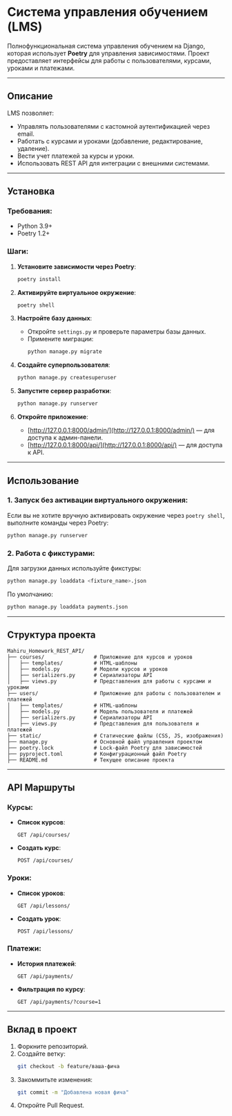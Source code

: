 # **Система управления обучением (LMS)**  
Полнофункциональная система управления обучением на Django, которая использует **Poetry** для управления зависимостями. Проект предоставляет интерфейсы для работы с пользователями, курсами, уроками и платежами.

---

## **Описание**
LMS позволяет:
- Управлять пользователями с кастомной аутентификацией через email.
- Работать с курсами и уроками (добавление, редактирование, удаление).
- Вести учет платежей за курсы и уроки.
- Использовать REST API для интеграции с внешними системами.

---

## **Установка**

### Требования:
- Python 3.9+  
- Poetry 1.2+  

### Шаги:

1. **Установите зависимости через Poetry**:
   ```bash
   poetry install
   ```

2. **Активируйте виртуальное окружение**:
   ```bash
   poetry shell
   ```

3. **Настройте базу данных**:
   - Откройте `settings.py` и проверьте параметры базы данных.
   - Примените миграции:
     ```bash
     python manage.py migrate
     ```

4. **Создайте суперпользователя**:
   ```bash
   python manage.py createsuperuser
   ```

5. **Запустите сервер разработки**:
   ```bash
   python manage.py runserver
   ```

6. **Откройте приложение**:
   - [http://127.0.0.1:8000/admin/](http://127.0.0.1:8000/admin/) — для доступа к админ-панели.
   - [http://127.0.0.1:8000/api/](http://127.0.0.1:8000/api/) — для доступа к API.

---

## **Использование**

### **1. Запуск без активации виртуального окружения**:
Если вы не хотите вручную активировать окружение через `poetry shell`, выполните команды через Poetry:
```bash
python manage.py runserver
```

### **2. Работа с фикстурами**:
Для загрузки данных используйте фикстуры:
```bash
python manage.py loaddata <fixture_name>.json
```
По умолчанию:
```bash
python manage.py loaddata payments.json
```
---

## **Структура проекта**

```plaintext
Mahiru_Homework_REST_API/
├── courses/                # Приложение для курсов и уроков
│   ├── templates/          # HTML-шаблоны
│   ├── models.py           # Модели курсов и уроков
│   ├── serializers.py      # Сериализаторы API
│   ├── views.py            # Представления для работы с курсами и уроками
├── users/                  # Приложение для работы с пользователем и платежей
│   ├── templates/          # HTML-шаблоны
│   ├── models.py           # Модель пользователя и платежей
│   ├── serializers.py      # Сериализаторы API
│   ├── views.py            # Представления для пользователя и платежей
├── static/                 # Статические файлы (CSS, JS, изображения)
├── manage.py               # Основной файл управления проектом
├── poetry.lock             # Lock-файл Poetry для зависимостей
├── pyproject.toml          # Конфигурационный файл Poetry
├── README.md               # Текущее описание проекта
```

---

## **API Маршруты**

### Курсы:
- **Список курсов**:
  ```
  GET /api/courses/
  ```
- **Создать курс**:
  ```
  POST /api/courses/
  ```

### Уроки:
- **Список уроков**:
  ```
  GET /api/lessons/
  ```
- **Создать урок**:
  ```
  POST /api/lessons/
  ```

### Платежи:
- **История платежей**:
  ```
  GET /api/payments/
  ```
- **Фильтрация по курсу**:
  ```
  GET /api/payments/?course=1
  ```

---

## **Вклад в проект**

1. Форкните репозиторий.
2. Создайте ветку:
   ```bash
   git checkout -b feature/ваша-фича
   ```
3. Закоммитьте изменения:
   ```bash
   git commit -m "Добавлена новая фича"
   ```
4. Откройте Pull Request.